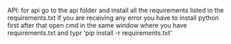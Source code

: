 API:
for api go to the api folder and install all the requirements listed in the requirements.txt
if you are receiving any error you have to install python first
after that open cmd in the same window where you have requirements.txt and typr 'pip install -r requirements.txt'
